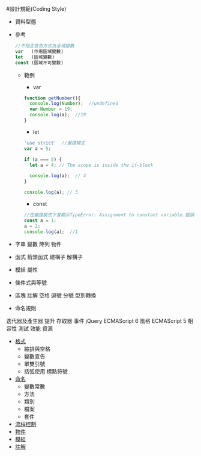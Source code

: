 #設計規範(Coding Style)

- 資料型態 
- 參考
    ```javascript
    //不指定宣告方式為全域變數
    var   (作用區域變數)
    let   (區域變數)
    const (區域不可變數)
    ```
  - 範例
    - var
    ```javascript
    function getNumber(){
      console.log(Number);  //undefined
      var Number = 19;
      console.log(a);  //19
    }
    ```
    
    - let
    ```javascript
    'use strict'  //嚴謹模式
    var a = 5;

    if (a === 5) {
      let a = 4; // The scope is inside the if-block

      console.log(a);  // 4
    } 

    console.log(a); // 5
    ```
    
    - const
    ```javascript
    //在嚴謹模式下會顯示TypeError: Assignment to constant variable.錯誤
    const a = 1;
    a = 2;
    console.log(a);  //1
    ```
    
    

- 字串 變數 陣列 物件
- 函式 箭頭函式 建構子 解構子
- 模組 屬性 
- 條件式與等號 
- 區塊 註解 空格 逗號 分號 型別轉換
- 命名規則 


迭代器及產生器 提升 存取器 事件
jQuery
ECMAScript 6 風格
ECMAScript 5 相容性
測試 效能 資源

- [格式](./Specification)
  - 縮排與空格
  - 變數宣告
  - 單雙引號
  - 括弧使用
    標點符號
- [命名](./Notation)
  - 變數常數
  - 方法
  - 類別 
  - 檔案
  - 套件
- [流程控制](./Compare)
- [物件](./Object)
- [模組](./Module)
- [註解](./Comment)
